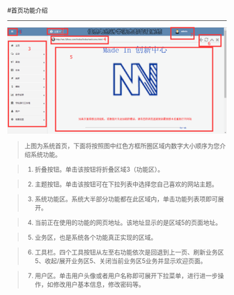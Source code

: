 #首页功能介绍

----

![](/assets/chapter1/main/QQ截图20161025004747.png)


>上图为系统首页，下面将按照图中红色方框所圈区域内数字大小顺序为您介绍系统功能。
 
>1.    折叠按钮。单击该按钮将折叠区域3（功能区）。 

>2.    主题按钮。单击该按钮可在下拉列表中选择您自己喜欢的网站主题。

>3.    系统功能区。系统大半部分功能都在此区域内，单击功能列表项即可展开。

>4.    当前正在使用的功能的网页地址。该地址显示的是区域5的页面地址。

>5.    业务区，也是系统各个功能真正实现的区域。

>6.    工具栏。四个工具按钮从左至右功能依次是回退到上一页、刷新业务区5、收起/展开业务区5、关闭当前业务区5业务并显示欢迎页面。

>7.    用户区。单击用户头像或者用户名称即可展开下拉菜单，进行进一步操作，如修改用户基本信息，修改密码等。